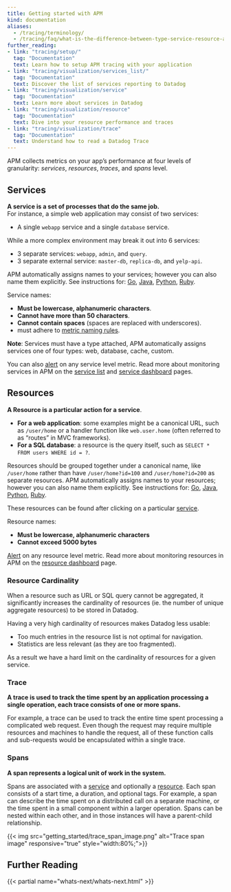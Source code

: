 ```yaml
---
title: Getting started with APM
kind: documentation
aliases:
  - /tracing/terminology/
  - /tracing/faq/what-is-the-difference-between-type-service-resource-and-name
further_reading:
- link: "tracing/setup/"
  tag: "Documentation"
  text: Learn how to setup APM tracing with your application
- link: "tracing/visualization/services_list/"
  tag: "Documentation"
  text: Discover the list of services reporting to Datadog
- link: "tracing/visualization/service"
  tag: "Documentation"
  text: Learn more about services in Datadog
- link: "tracing/visualization/resource"
  tag: "Documentation"
  text: Dive into your resource performance and traces
- link: "tracing/visualization/trace"
  tag: "Documentation"
  text: Understand how to read a Datadog Trace
---
```


APM collects metrics on your app’s performance at four levels of granularity: _services_, _resources_, _traces_, and _spans_ level.

## Services

**A service is a set of processes that do the same job.**  
For instance, a simple web application may consist of two services: 

* A single `webapp` service and a single `database` service.

While a more complex environment may break it out into 6 services: 

* 3 separate services: `webapp`, `admin`, and `query`.
* 3 separate external service:  `master-db`,  `replica-db`, and `yelp-api`.

APM automatically assigns names to your services; however you can also name them explicitly. See instructions for: [Go][1], [Java][2], [Python][3], [Ruby][4].

Service names:

* **Must be lowercase, alphanumeric characters**.
* **Cannot have more than 50 characters**.
* **Cannot contain spaces** (spaces are replaced with underscores).
* must adhere to [metric naming rules][5].

**Note**: Services must have a type attached, APM automatically assigns services one of four types: web, database, cache, custom.

You can also [alert][6] on any service level metric. Read more about monitoring services in APM on the [service list][7] and [service dashboard][8] pages.

## Resources

**A Resource is a particular action for a service**.  

* **For a web application**: some examples might be a canonical URL, such as `/user/home` or a handler function like `web.user.home` (often referred to as “routes” in MVC frameworks).
* **For a SQL database**: a resource is the query itself, such as `SELECT * FROM users WHERE id = ?`.

Resources should be grouped together under a canonical name, like `/user/home` rather than have `/user/home?id=100` and `/user/home?id=200` as separate resources. APM automatically assigns names to your resources; however you can also name them explicitly. See instructions for: [Go][9], [Java][2], [Python][10], [Ruby][11].

These resources can be found after clicking on a particular [service][8].

Resource names: 

* **Must be lowercase, alphanumeric characters**
* **Cannot exceed 5000 bytes**

[Alert][12] on any resource level metric. Read more about monitoring resources in APM on the [resource dashboard][13] page.

### Resource Cardinality

When a resource such as URL or SQL query cannot be aggregated, it significantly increases the cardinality of resources (ie. the number of unique aggregate resources) to be stored in Datadog.  

Having a very high cardinality of resources makes Datadog less usable:

* Too much entries in the resource list is not optimal for navigation.
* Statistics are less relevant (as they are too fragmented).

As a result we have a hard limit on the cardinality of resources for a given service.

### Trace

**A trace is used to track the time spent by an application processing a single operation, each trace consists of one or more spans.**  

For example, a trace can be used to track the entire time spent processing a complicated web request. Even though the request may require multiple resources and machines to handle the request, all of these function calls and sub-requests would be encapsulated within a single trace.

### Spans

**A span represents a logical unit of work in the system.**  

Spans are associated with a [service][8] and optionally a [resource][13]. Each span consists of a start time, a duration, and optional tags. For example, a span can describe the time spent on a distributed call on a separate machine, or the time spent in a small component within a larger operation. Spans can be nested within each other, and in those instances will have a parent-child relationship.

{{< img src="getting_started/trace_span_image.png" alt="Trace span image" responsive="true" style="width:80%;">}}

## Further Reading

{{< partial name="whats-next/whats-next.html" >}}

[1]: https://godoc.org/gopkg.in/DataDog/dd-trace-go.v1/ddtrace/tracer/#service
[2]: /tracing/setup/java/#configuration
[3]: http://pypi.datadoghq.com/trace/docs/#get-started
[4]: http://www.rubydoc.info/gems/ddtrace/
[5]: /developers/metrics/
[6]: /monitors/monitor_types/apm/
[7]: /tracing/visualization/services_list/
[8]: /tracing/visualization/service
[9]: /tracing/setup/go/
[10]: /tracing/setup/python/
[11]: /tracing/setup/ruby/
[12]: /tracing/faq/how-to-create-a-monitor-over-every-resource-apm
[13]: /tracing/visualization/resource

